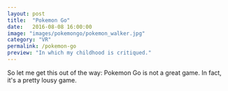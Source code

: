 ```yaml
---
layout: post
title:  "Pokemon Go"
date:   2016-08-08 16:00:00
image: "images/pokemongo/pokemon_walker.jpg"
category: "VR"
permalink: /pokemon-go
preview: "In which my childhood is critiqued."
---
```


So let me get this out of the way: Pokemon Go is not a great game. In fact, it's a pretty lousy game. 


